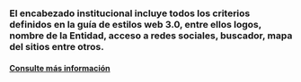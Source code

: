 ### El encabezado institucional incluye todos los criterios definidos en la guía de estilos web 3.0, entre ellos logos, nombre de la Entidad, acceso a redes sociales, buscador, mapa del sitios entre otros.

#### [Consulte más información](https://gitlab.com/distribucion_distrital_cms/govimentum_semilla/wikis/3-encabezado-institucional)